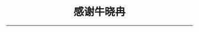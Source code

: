 <html lang="en">
<head>
    <meta charset="UTF-8">
    <meta http-equiv="X-UA-Compatible" content="IE=edge">
    <meta name="viewport" content="width=device-width, initial-scale=1.0">
    <title>Document</title>
    <style>
        #ppp {
            text-align: center;
        }
    </style>
</head>
<body>
    <h1 id="ppp">感谢牛晓冉</h1>
    <hr color="pink" />
    <script>
        alert('牛晓冉辛苦了');
    </script>
</body>

</html>
